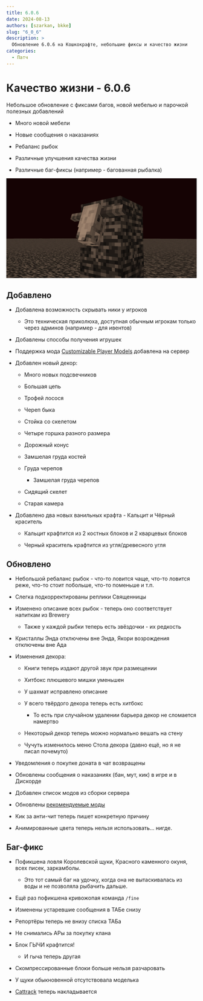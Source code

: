 ```yaml
---
title: 6.0.6
date: 2024-08-13
authors: [szarkan, bkke]
slug: "6_0_6"
description: >
  Обновление 6.0.6 на Кошкокрафте, небольшие фиксы и качество жизни
categories:
  - Патч
---
```


# Качество жизни - 6.0.6

Небольшое обновление с фиксами багов, новой мебелью и парочкой полезных добавлений

- Много новой мебели

- Новые сообщения о наказаниях

- Ребаланс рыбок

- Различные улучшения качества жизни

- Различные баг-фиксы (например - багованная рыбалка)

![Обложка обновления 6.0.6](../../assets/updates/6_0_6/cover.png)

<!-- more -->

## Добавлено

- Добавлена возможность скрывать ники у игроков

    - Это техническая приколюха, доступная обычным игрокам только через админов (например - для ивентов)

- Добавлены способы получения игрушек

- Поддержка мода [Customizable Player Models](https://modrinth.com/plugin/custom-player-models) добавлена на сервер

- Добавлен новый декор:

    - Много новых подсвечников

    - Большая цепь

    - Трофей лосося

    - Череп быка

    - Стойка со скелетом

    - Четыре горшка разного размера

    - Дорожный конус

    - Замшелая груда костей

    - Груда черепов

        - Замшелая груда черепов

    - Сидящий скелет

    - Старая камера

- Добавлено два новых ванильных крафта - Кальцит и Чёрный краситель

    - Кальцит крафтится из 2 костных блоков и 2 кварцевых блоков

    - Черный краситель крафтится из угля/древесного угля

## Обновлено 

- Небольшой ребаланс рыбок - что-то ловится чаще, что-то ловится реже, что-то стоит побольше, что-то поменьше и т.п.

- Слегка подкорректированы реплики Священницы

- Изменено описание всех рыбок - теперь оно соответствует напиткам из Brewery

    - Также у каждой рыбки теперь есть звёздочки - их редкость

- Кристаллы Энда отключены вне Энда, Якори возрождения отключены вне Ада

- Изменения декора:

    - Книги теперь издают другой звук при размещении

    - Хитбокс плюшевого мишки уменьшен

    - У шахмат исправлено описание

    - У всего твёрдого декора теперь есть хитбокс

        - То есть при случайном удалении барьера декор не сломается намертво

    - Некоторый декор теперь можно нормально вешать на стену

    - Чучуть изменилось меню Стола декора (давно ещё, но я не писал почемуто)

- Уведомления о покупке доната в чат возвращены

- Обновлены сообщения о наказаниях (бан, мут, кик) в игре и в Дискорде

- Добавлен список модов из сборки сервера

- Обновлены [рекомендуемые моды](../../info/mods/cool_mods.md)

- Кик за анти-чит теперь пишет конкретную причину

- Анимированные цвета теперь нельзя использовать... нигде.

## Баг-фикс

- Пофикшена ловля Королевской щуки, Красного каменного окуня, всех писек, заркамболы.

    - Это тот самый баг на удочку, когда она не вытаскивалась из воды и не позволяла рыбачить дальше.

- Ещё раз пофикшена кривожопая команда `/fine`

- Изменены устаревшие сообщения в ТАБе снизу

- Репортёры теперь не внизу списка ТАБа

- Не снимались АРы за покупку клана

- Блок ГЫЧИ крафтится!

    - И гыча теперь другая

- Скомпрессированные блоки больше нельзя разчаровать

- У щуки обыкновенной отсутствовала моделька


- [Cattrack](../../items/clickable/cattrack.md) теперь накладывается